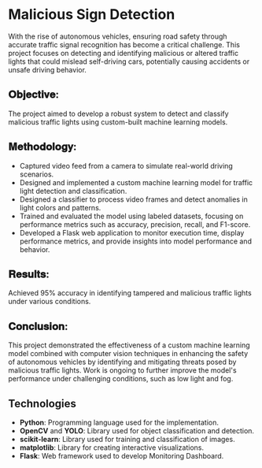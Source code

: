 # Malicious Sign Detection

With the rise of autonomous vehicles, ensuring road safety through accurate traffic signal recognition has become a critical challenge. This project focuses on detecting and identifying malicious or altered traffic lights that could mislead self-driving cars, potentially causing accidents or unsafe driving behavior.

## 𝐎𝐛𝐣𝐞𝐜𝐭𝐢𝐯𝐞:
The project aimed to develop a robust system to detect and classify malicious traffic lights using custom-built machine learning models.

## 𝐌𝐞𝐭𝐡𝐨𝐝𝐨𝐥𝐨𝐠𝐲:
- Captured video feed from a camera to simulate real-world driving scenarios.
- Designed and implemented a custom machine learning model for traffic light detection and classification.
- Designed a classifier to process video frames and detect anomalies in light colors and patterns.
- Trained and evaluated the model using labeled datasets, focusing on performance metrics such as accuracy, precision, recall, and F1-score.
- Developed a Flask web application to monitor execution time, display performance metrics, and provide insights into model performance and behavior.

## 𝐑𝐞𝐬𝐮𝐥𝐭𝐬:
Achieved 95% accuracy in identifying tampered and malicious traffic lights under various conditions.

## 𝐂𝐨𝐧𝐜𝐥𝐮𝐬𝐢𝐨𝐧:
This project demonstrated the effectiveness of a custom machine learning model combined with computer vision techniques in enhancing the safety of autonomous vehicles by identifying and mitigating threats posed by malicious traffic lights. 
Work is ongoing to further improve the model's performance under challenging conditions, such as low light and fog.

## Technologies 
- **Python**: Programming language used for the implementation.
- **OpenCV** and **YOLO**: Library used for object classification and detection.
- **scikit-learn**: Library used for training and classification of images.
- **matplotlib**: Library for creating interactive visualizations.
- **Flask**: Web framework used to develop Monitoring Dashboard.
